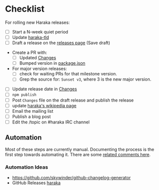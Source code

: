 # Checklist

For rolling new Haraka releases:

- [ ] Start a N-week quiet period
- [ ] Update [haraka-tld](https://github.com/haraka/haraka-tld)
- [ ] Draft a release on the [releases page](https://github.com/haraka/Haraka/releases) (Save draft)
- Create a PR with:
    - [ ] Updated [Changes](https://github.com/haraka/Haraka/blob/master/Changes.md)
    - [ ] Bumped version in [package.json](https://github.com/haraka/Haraka/blob/master/package.json)
- For major version releases:
    * [ ] check for waiting PRs for that milestone version.
    * [ ] Grep the source for: `Sunset v3`, where 3 is the new major version.
- [ ] Update release date in [Changes](https://github.com/haraka/Haraka/blob/master/Changes.md)
- [ ] `npm publish`
- [ ] Post `Changes` file on the draft release and publish the release 
- [ ] update [haraka's wikipedia page](https://en.wikipedia.org/wiki/Haraka_(software))
- [ ] Email the mailing list
- [ ] Publish a blog post
- [ ] Edit the /topic on #haraka IRC channel

## Automation

Most of these steps are currently manual. Documenting the process is the first step towards automating it. There are some [related comments here](https://github.com/haraka/Haraka/pull/1468#issuecomment-220100505).

### Automation Ideas
* https://github.com/skywinder/github-changelog-generator
* GitHub Releases [haraka](https://github.com/haraka/Haraka/releases)